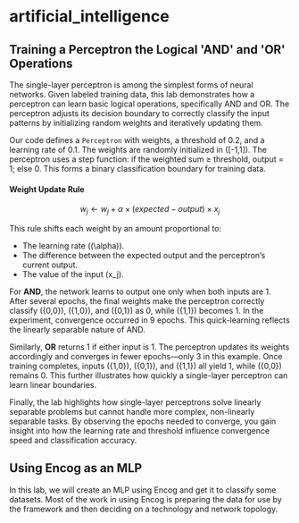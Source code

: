 # artificial_intelligence

## Training a Perceptron the Logical 'AND' and 'OR' Operations

The single-layer perceptron is among the simplest forms of neural networks. Given labeled training data, this lab demonstrates how a perceptron can learn basic logical operations, specifically AND and OR. The perceptron adjusts its decision boundary to correctly classify the input patterns by initializing random weights and iteratively updating them.

Our code defines a `Perceptron` with weights, a threshold of 0.2, and a learning rate of 0.1. The weights are randomly initialized in \([-1,1]\). The perceptron uses a step function: if the weighted sum ≥ threshold, output = 1; else 0. This forms a binary classification boundary for training data.

#### Weight Update Rule

$$
w_j \leftarrow w_j + \alpha \times (expected - output) \times x_j
$$

This rule shifts each weight by an amount proportional to:
- The learning rate (\(\alpha\)).
- The difference between the expected output and the perceptron’s current output.
- The value of the input \(x_j\).

For **AND**, the network learns to output one only when both inputs are 1. After several epochs, the final weights make the perceptron correctly classify \(\{0,0\}\), \(\{1,0\}\), and \(\{0,1\}\) as 0, while \(\{1,1\}\) becomes 1. In the experiment, convergence occurred in 9 epochs. This quick-learning reflects the linearly separable nature of AND.

Similarly, **OR** returns 1 if either input is 1. The perceptron updates its weights accordingly and converges in fewer epochs—only 3 in this example. Once training completes, inputs \(\{1,0\}\), \(\{0,1\}\), and \(\{1,1\}\) all yield 1, while \(\{0,0\}\) remains 0. This further illustrates how quickly a single-layer perceptron can learn linear boundaries.

Finally, the lab highlights how single-layer perceptrons solve linearly separable problems but cannot handle more complex, non-linearly separable tasks. By observing the epochs needed to converge, you gain insight into how the learning rate and threshold influence convergence speed and classification accuracy.

## Using Encog as an MLP

In this lab, we will create an MLP using Encog and get it to classify some datasets. Most of the work in using Encog is preparing the data for use by the framework and then deciding on a technology and network topology.